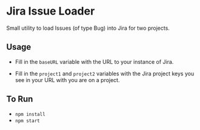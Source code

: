 # Jira Issue Loader
Small utility to load Issues (of type Bug) into Jira for two projects.

## Usage
* Fill in the ```baseURL``` variable with the URL to your instance of Jira.

* Fill in the ```project1``` and ```project2``` variables with the Jira project keys you see in your URL with you are on a project.

## To Run
* ```npm install```
* ```npm start```

